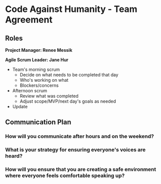 # Code Against Humanity - Team Agreement

## Roles

**Project Manager: Renee Messik**

**Agile Scrum Leader: Jane Hur**

* Team's morning scrum
  * Decide on what needs to be completed that day
  * Who's working on what
  * Blockers/concerns
* Afternoon scrum
  * Review what was completed
  * Adjust scope/MVP/next day's goals as needed
* Update 

## Communication Plan
### How will you communicate after hours and on the weekend?

### What is your strategy for ensuring everyone's voices are heard?

### How will you ensure that you are creating a safe environment where everyone feels comfortable speaking up?

